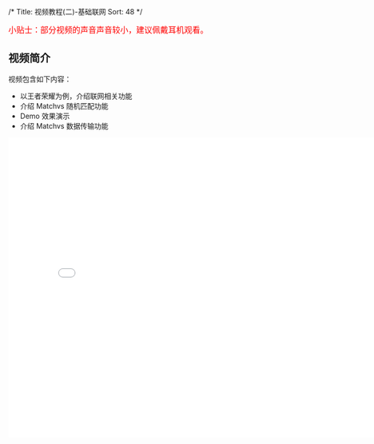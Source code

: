 /*
Title: 视频教程(二)-基础联网
Sort: 48
*/  

<font color=red size=3>小贴士：部分视频的声音声音较小，建议佩戴耳机观看。</font>


## 视频简介

视频包含如下内容：

- 以王者荣耀为例，介绍联网相关功能
- 介绍 Matchvs 随机匹配功能
- Demo 效果演示  
- 介绍 Matchvs 数据传输功能

<div style="text-align: center">  

<iframe style="width: 800px;height: 600px;" src="//player.bilibili.com/player.html?aid=22031839&cid=36414702&page=2" scrolling="no" border="0" frameborder="no" framespacing="0" allowfullscreen="true"> </iframe>

</div>



